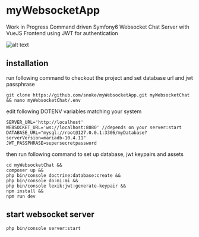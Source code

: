 # myWebsocketApp

Work in Progress
Command driven Symfony6 Websocket Chat Server with VueJS Frontend  using JWT for authentication

![alt text](https://github.com/snoke/myWebsocketApp/blob/master/myWebsocketApp.png?raw=true)


## installation
run following command to checkout the project and set database url and jwt passphrase
```
git clone https://github.com/snoke/myWebsocketApp.git myWebsocketChat && nano myWebsocketChat/.env
```
edit following DOTENV variables matching your system
```
SERVER_URL='http://localhost' 
WEBSOCKET_URL='ws://localhost:8080' //depends on your server:start
DATABASE_URL="mysql://root@127.0.0.1:3306/myDatabase?serverVersion=mariadb-10.4.11"
JWT_PASSPHRASE=supersecretpassword
```
then run following command to set up database, jwt keypairs and assets
```
cd myWebsocketChat &&
composer up &&
php bin/console doctrine:database:create &&
php bin/console do:mi:mi &&
php bin/console lexik:jwt:generate-keypair &&
npm install &&
npm run dev 
```
## start websocket server
```
php bin/console server:start
```
